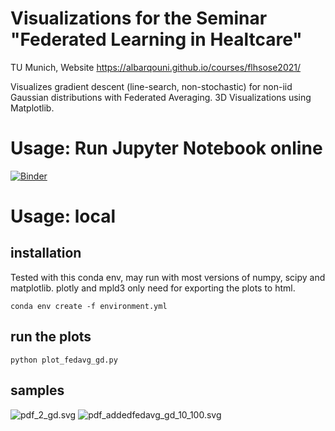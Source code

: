 # Visualizations for the Seminar "Federated Learning in Healtcare"
TU Munich, Website https://albarqouni.github.io/courses/flhsose2021/

Visualizes gradient descent (line-search, non-stochastic) for non-iid Gaussian distributions with Federated Averaging.
3D Visualizations using Matplotlib.

# Usage: Run Jupyter Notebook online

[![Binder](https://mybinder.org/badge_logo.svg)](https://mybinder.org/v2/gh/michaelfeil/fl-in-healtcare-viz/HEAD?filepath=colab-viz-fedavg-vs-gd.ipynb)

# Usage: local
## installation
Tested with this conda env, may run with most versions of numpy, scipy and matplotlib. 
plotly and mpld3 only need for exporting the plots to html. 

```conda env create -f environment.yml```

## run the plots
```python plot_fedavg_gd.py```

## samples
![](/plot_output/pdf_2_gd.svg   " pdf_2_gd.svg ")
![](/plot_output/pdf_addedfedavg_gd_10_100.svg   " pdf_addedfedavg_gd_10_100.svg ")
